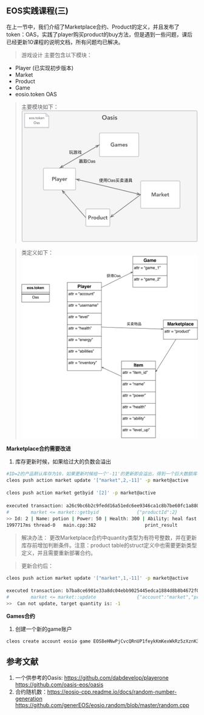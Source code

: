 **EOS实践课程(三)**
----------------------------------------------
在上一节中，我们介绍了Marketplace合约、Product的定义，并且发布了token：OAS，实践了player购买product的buy方法，但是遇到一些问题，课后已经更新10课程的说明文档，所有问题均已解决。


>游戏设计
主要包含以下模块：
* Player (已实现初步版本)
* Market
* Product
* Game
* eosio.token OAS

>主要模块如下：
![图1](./images/module.jpeg "module")

>类定义如下：
![图2](./images/class.jpeg "class")



**Marketplace合约需要改进**

1. 库存更新时候，如果给过大的负数会溢出
```Bash
#ID=2的产品默认库存为10，如果更新时候给一个'-11'的更新即会溢出，得到一个巨大数额库存
cleos push action market update '["market",2,-11]' -p market@active

cleos push action market getbyid '[2]' -p market@active

executed transaction: a26c9bc6b2c9fedd16a51edc6ee9346ca1c8b7be60fc1a8800dbbb1a6ab50ab1  104 bytes  1874 us
#        market <= market::getbyid              {"productId":2}
>> Id: 2 | Name: potion | Power: 50 | Health: 300 | Ability: heal fast | Level up: 0 | Quantity: 18446744073709551615 | Price: 350
1997717ms thread-0   main.cpp:382                  print_result         ]
```
>解决办法：
更改Marketplace合约中quantity类型为有符号整数，并在更新库存前增加判断条件。注意：product table的struct定义中也需要更新类型定义，并且需要重新部署合约。

>更新合约后：
```Bash
cleos push action market update '["market",1,-11]' -p market@active

executed transaction: b7ba8ce6901e33a8dc04ebb9025445edca1884d8b8b4672f03131a479c088b46  120 bytes  1766 us
#        market <= market::update               {"account":"market","product_id":1,"quantity":-14}
>>  Can not update, target quantity is: -1
```


**Games合约**
1. 创建一个新的game账户
```Bash
cleos create account eosio game EOS8eHNwPjCvcQRnUP1feykKmKexWkRz5zXznK3GTJFPibut7kiaM EOS7UN5ZY6WYpVhjkjPG4bh5rQxHgAeFKnjLBNok22cATD82JPjai
```



**参考文献**
----------------------------------------------
1. 一个供参考的Oasis: https://github.com/dabdevelop/playerone https://github.com/oasis-eos/oasis
2. 合约随机数：https://eosio-cpp.readme.io/docs/random-number-generation
https://github.com/generEOS/eosio.random/blob/master/random.cpp


